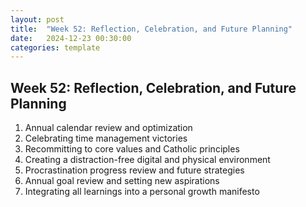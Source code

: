```yaml
---
layout: post
title:  "Week 52: Reflection, Celebration, and Future Planning"
date:   2024-12-23 00:30:00
categories: template
---
```



## Week 52: Reflection, Celebration, and Future Planning
1. Annual calendar review and optimization
2. Celebrating time management victories
3. Recommitting to core values and Catholic principles
4. Creating a distraction-free digital and physical environment
5. Procrastination progress review and future strategies
6. Annual goal review and setting new aspirations
7. Integrating all learnings into a personal growth manifesto
